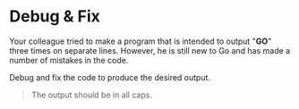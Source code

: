 # Debug & Fix

Your colleague tried to make a program that is intended to output "**GO**" three times on separate lines.
However, he is still new to Go and has made a number of mistakes in the code.

Debug and fix the code to produce the desired output.

>The output should be in all caps.